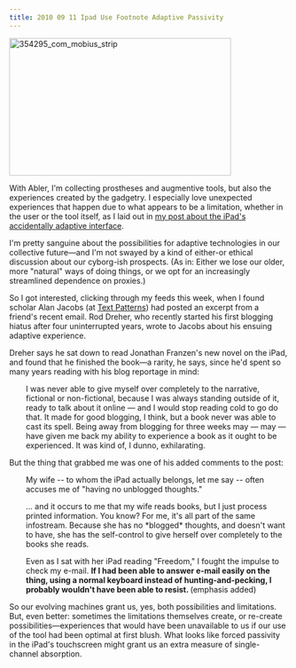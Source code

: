 ```yaml
---
title: 2010 09 11 Ipad Use Footnote Adaptive Passivity
---
```


<p><a href="http://ablersite.files.wordpress.com/2010/09/354295_com_mobius_strip.jpg"><img class="alignnone size-full wp-image-4646" alt="354295_com_mobius_strip" src="{{ site.baseurl }}/uploads/354295_com_mobius_strip.jpg" width="400" height="248" /></a></p>
<p>With Abler, I'm collecting prostheses and augmentive tools, but also the experiences created by the gadgetry. I especially love unexpected experiences that happen due to what appears to be a limitation, whether in the user or the tool itself, as I laid out in <a href="../2010/08/bertolt-brecht-adaptive-apps-and-why-the-ipad-isnt-just-for-consuming-content/">my post about the iPad's accidentally adaptive interface</a>.</p>
<p>I'm pretty sanguine about the possibilities for adaptive technologies in our collective future—and I'm not swayed by a kind of either-or ethical discussion about our cyborg-ish prospects. (As in: Either we lose our older, more "natural" ways of doing things, or we opt for an increasingly streamlined dependence on proxies.)</p>
<p>So I got interested, clicking through my feeds this week, when I found scholar Alan Jacobs (at <a href="http://text-patterns.thenewatlantis.com/2010/09/one-readers-report.html#comments">Text Patterns</a>) had posted an excerpt from a friend's recent email. Rod Dreher, who recently started his first blogging hiatus after four uninterrupted years, wrote to Jacobs about his ensuing adaptive experience.</p>
<p>Dreher says he sat down to read Jonathan Franzen's new novel on the iPad, and found that he finished the book—a rarity, he says, since he'd spent so many years reading with his blog reportage in mind:</p>
<p style="padding-left:30px;">I was never able to give myself over completely to the narrative, fictional or non-fictional, because I was always standing outside of it, ready to talk about it online — and I would stop reading cold to go do that. It made for good blogging, I think, but a book never was able to cast its spell. Being away from blogging for three weeks may — may — have given me back my ability to experience a book as it ought to be experienced. It was kind of, I dunno, exhilarating.</p>
<p>But the thing that grabbed me was one of his added comments to the post:</p>
<p style="padding-left:30px;">My wife -- to whom the iPad actually belongs, let me say -- often accuses me of "having no unblogged thoughts."</p>
<p style="padding-left:30px;">... and it occurs to me that my wife reads books, but I just process printed information. You know? For me, it's all part of the same infostream. Because she has no *blogged* thoughts, and doesn't want to have, she has the self-control to give herself over completely to the books she reads.</p>
<p style="padding-left:30px;">Even as I sat with her iPad reading "Freedom," I fought the impulse to check my e-mail. <strong>If I had been able to answer e-mail easily on the thing, using a normal keyboard instead of hunting-and-pecking, I probably wouldn't have been able to resist. </strong>(emphasis added)</p>
<p>So our evolving machines grant us, yes, both possibilities and limitations. But, even better: sometimes the limitations themselves create, or re-create possibilities—experiences that would have been unavailable to us if our use of the tool had been optimal at first blush. What looks like forced passivity in the iPad's touchscreen might grant us an extra measure of single-channel absorption.</p>

